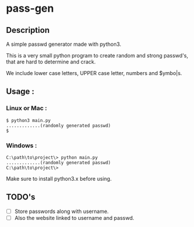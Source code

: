 # pass-gen

## Description
A simple passwd generator made with python3.

This is a very small python program to create random and strong passwd's,
that are hard to determine and crack.

We include lower case letters, UPPER case letter, numbers and $ymbo|s.

## Usage :

### Linux or Mac :
```baah
$ python3 main.py
.............(randomly generated passwd)
$ 
```
### Windows :
```
C:\path\to\project\> python main.py
.............(randomly generated passwd)
C:\path\to\project\> 
```
Make sure to install python3.x before using.

## TODO's
- [ ] Store passwords along with username.
- [ ] Also the website linked to username and passwd.
